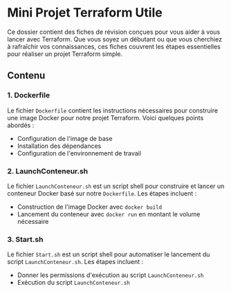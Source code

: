 
# Mini Projet Terraform Utile

 Ce dossier contient des fiches de révision conçues pour vous aider à vous lancer avec Terraform. Que vous soyez un débutant ou que vous cherchiez à rafraîchir vos connaissances, ces fiches couvrent les étapes essentielles pour réaliser un projet Terraform simple.

## Contenu

### 1. Dockerfile

Le fichier `Dockerfile` contient les instructions nécessaires pour construire une image Docker pour notre projet Terraform. Voici quelques points abordés :

- Configuration de l'image de base
- Installation des dépendances
- Configuration de l'environnement de travail

### 2. LaunchConteneur.sh

Le fichier `LaunchConteneur.sh` est un script shell pour construire et lancer un conteneur Docker basé sur notre `Dockerfile`. Les étapes incluent :

- Construction de l'image Docker avec `docker build`
- Lancement du conteneur avec `docker run` en montant le volume nécessaire

### 3. Start.sh

Le fichier `Start.sh` est un script shell pour automatiser le lancement du script `LaunchConteneur.sh`. Les étapes incluent :

- Donner les permissions d'exécution au script `LaunchConteneur.sh`
- Exécution du script `LaunchConteneur.sh`

